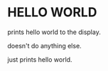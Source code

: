 # HELLO WORLD

prints hello world to the display.

doesn't do anything else.

just prints hello world.
